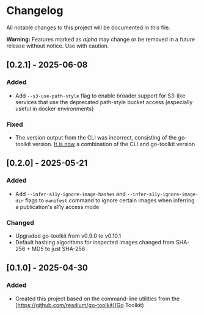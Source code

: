 # Changelog

All notable changes to this project will be documented in this file.

**Warning:** Features marked as *alpha* may change or be removed in a future release without notice. Use with caution.

## [0.2.1] - 2025-06-08

### Added

- Add `--s3-use-path-style` flag to enable broader support for S3-like services that use the deprecated path-style bucket access (especially useful in docker environments)

### Fixed

- The version output from the CLI was incorrect, consisting of the go-toolkit version. [It is now](https://github.com/readium/cli/pull/32) a combination of the CLI and go-toolkit version

## [0.2.0] - 2025-05-21

### Added

- Add `--infer-a11y-ignore-image-hashes` and `--infer-a11y-ignore-image-dir` flags to `manifest` command to ignore certain images when inferring a publication's a11y access mode

### Changed

- Upgraded go-toolkit from v0.9.0 to v0.10.1
- Default hashing algorithms for inspected images changed from SHA-256 + MD5 to just SHA-256

## [0.1.0] - 2025-04-30

### Added

- Created this project based on the command-line utilities from the [https://github.com/readium/go-toolkit](Go Toolkit)